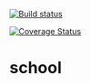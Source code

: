 
[![Build status](https://ci.appveyor.com/api/projects/status/b6p5d8sr4cynggd5?svg=true)](https://ci.appveyor.com/project/kovalpv/school)


[![Coverage Status](https://coveralls.io/repos/github/kovalpv/school/badge.svg?branch=master)](https://coveralls.io/github/kovalpv/school?branch=master)

# school
 
